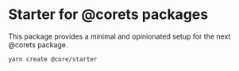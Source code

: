 # Starter for @corets packages

This package provides a minimal and opinionated setup for the next @corets package.

```sh
yarn create @core/starter
```
